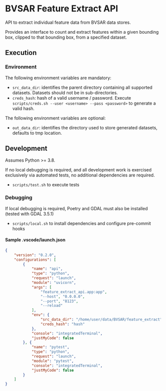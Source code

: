 # BVSAR Feature Extract API
API to extract individual feature data from BVSAR data stores.

Provides an interface to count and extract features within a given bounding box, clipped to that bounding box, from a specified dataset.

## Execution
### Environment
The following environment variables are mandatory:
- `src_data_dir`: identifies the parent directory containing all supported datasets. Datasets should not be in sub-directories.
- `creds_hash`: hash of a valid username / password. Execute `scripts/creds.sh --user <username> --pass <password>` to generate a valid hash.

The following environment variables are optional:
- `out_data_dir`: identifies the directory used to store generated datasets, defaults to tmp location.

## Development
Assumes Python >= 3.8.

If no local debugging is required, and all development work is exercised exclusively via automated tests, no additional dependencies are required.
- `scripts/test.sh` to execute tests

### Debugging
If local debugging is required, Poetry and GDAL must also be installed (tested with GDAL 3.5.1)
- `scripts/local.sh` to install dependencies and configure pre-commit hooks

#### Sample .vscode/launch.json
```json
{
    "version": "0.2.0",
    "configurations": [
        {
            "name": "api",
            "type": "python",
            "request": "launch",
            "module": "uvicorn",
            "args": [
                "feature_extract_api.app:app",
                "--host", "0.0.0.0",
                "--port", "8123",
                "--reload"
            ],
            "env": {
                "src_data_dir": "/home/user/data/BVSAR/feature_extract",
                "creds_hash": "hash"
            },
            "console": "integratedTerminal",
            "justMyCode": false
        }, {
            "name": "pytest",
            "type": "python",
            "request": "launch",
            "module": "pytest",
            "console": "integratedTerminal",
            "justMyCode": false
        }
    ]
}
```